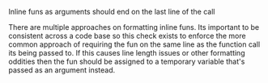 Inline funs as arguments should end on the last line of the call

There are multiple approaches on formatting inline funs. Its important to
be consistent across a code base so this check exists to enforce the more
common approach of requiring the fun on the same line as the function call
its being passed to. If this causes line length issues or other formatting
oddities then the fun should be assigned to a temporary variable that's
passed as an argument instead.
